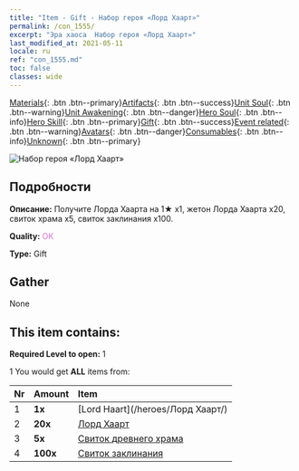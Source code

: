 ```yaml
---
title: "Item - Gift - Набор героя «Лорд Хаарт»"
permalink: /con_1555/
excerpt: "Эра хаоса  Набор героя «Лорд Хаарт»"
last_modified_at: 2021-05-11
locale: ru
ref: "con_1555.md"
toc: false
classes: wide
---
```

 [Materials](/ItemsRU/){: .btn .btn--primary}[Artifacts](/ItemsRU/Artifacts/){: .btn .btn--success}[Unit Soul](/ItemsRU/UnitSoul/){: .btn .btn--warning}[Unit Awakening](/ItemsRU/UnitAwakening/){: .btn .btn--danger}[Hero Soul](/ItemsRU/HeroSoul/){: .btn .btn--info}[Hero Skill](/ItemsRU/HeroSkill/){: .btn .btn--primary}[Gift](/ItemsRU/Gift/){: .btn .btn--success}[Event related](/ItemsRU/Events/){: .btn .btn--warning}[Avatars](/ItemsRU/Avatars/){: .btn .btn--danger}[Consumables](/ItemsRU/Consumables/){: .btn .btn--info}[Unknown](/ItemsRU/Unknown/){: .btn .btn--primary}

 ![Набор героя «Лорд Хаарт»](/images/t/i_907167.png)

## Подробности
 **Описание:** Получите Лорда Хаарта на 1★ x1, жетон Лорда Хаарта x20, свиток храма x5, свиток заклинания x100.

 **Quality:** <span style="color: #DA70D6">OK</span>

 **Type:** Gift

## Gather

  None

## This item contains:

 **Required Level to open:** 1

 1 You would get **ALL** items  from:

  | Nr | Amount |     Item    |
  |:---|:-------|:------------|
  | 1 |  **1x** | [Lord Haart](/heroes/Лорд Хаарт/) |  | 
  | 2 |  **20x** | [Лорд Хаарт](/ItemsRU/her_370/) |  | 
  | 3 |  **5x** | [Свиток древнего храма](/ItemsRU/con_697/) |  | 
  | 4 |  **100x** | [Свиток заклинания](/ItemsRU/con_694/) |  | 
